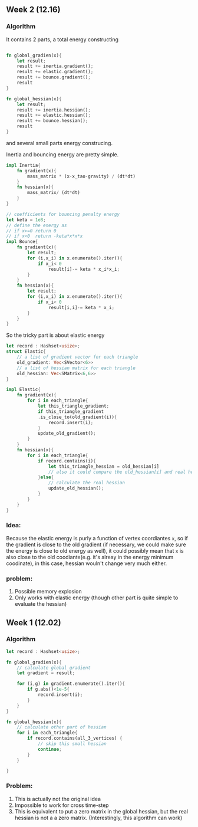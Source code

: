 ## Week 2 (12.16)


### Algorithm
It contains 2 parts, a total energy constructing 
```rust

fn global_gradien(x){
    let result;
    result += inertia.gradient();
    result += elastic.gradient();
    result += bounce.gradient();
    result
}

fn global_hessian(x){
    let result;
    result += inertia.hessian();
    result += elastic.hessian();
    result += bounce.hessian();
    result
}
```
and several small parts energy construcing.

Inertia and bouncing energy are pretty simple.
```rust
impl Inertia{
    fn gradient(x){
        mass_matrix * (x-x_tao-gravity) / (dt*dt) 
    }
    fn hessian(x){
        mass_matrix/ (dt*dt) 
    }
}

// coefficients for bouncing penalty energy
let keta = 1e8;
// define the energy as 
// if x>=0 return 0
// if x<0  return -keta*x*x*x
impl Bounce{
    fn gradient(x){
        let result;
        for (i,x_i) in x.enumerate().iter(){
            if x_i< 0
                result[i]-= keta * x_i*x_i;
        }
    }
    fn hessian(x){
        let result;
        for (i,x_i) in x.enumerate().iter(){
            if x_i< 0
                result[i,i]-= keta * x_i;
        }
    }
}
```
So the tricky part is about elastic energy
```rust
let record : Hashset<usize>;
struct Elastic{
    // a list of gradient vector for each triangle
    old_gradient: Vec<SVector<6>>
    // a list of hessian matrix for each triangle
    old_hessian: Vec<SMatrix<6,6>>
}

impl Elastic{
    fn gradient(x){
        for i in each_triangle{
            let this_triangle_gradient;
            if this_triangle_gradient
            .is_close_to(old_gradient(i)){
                record.insert(i);
            }
            update_old_gradient();
        }
    }
    fn hessian(x){
        for i in each_triangle{
            if record.contains(i){
                let this_triangle_hessian = old_hessian[i]
                // also it could compare the old_hessian[i] and real hessian
            }else{
                // calculate the real hessian
                update_old_hessian();
            }
        }
    }
}
```

### Idea:
Because the elastic energy is purly a function of vertex coordiantes `x`, so if the gradient is close to the old gradient (if necessary, we could make sure the energy is close to old energy as well), it could possibly mean that `x` is also close to the old coodiante(e.g. it's alreay in the energy minimum coodinate), in this case, hessian wouln't change very much either.


### problem:
1. Possible memory explosion
2. Only works with elastic energy (though other part is quite simple to evaluate the hessian)


## Week 1 (12.02)

### Algorithm
```rust
let record : Hashset<usize>;

fn global_gradien(x){
    // calculate global gradient
    let gradient = result;

    for (i,g) in gradient.enumerate().iter(){
        if g.abs()<1e-5{
            record.insert(i);
        }
    }
}

fn global_hessian(x){
    // calculate other part of hessian
    for i in each_triangle{
        if record.contains(all_3_vertices) {
            // skip this small hessian
            continue;
        }
    }

}
```

### Problem:
1. This is actually not the original idea
2. Impossible to work for cross time-step
3. This is equivalent to put a zero matrix in the global hessian, but the real hessian is not a a zero matrix. (Interestingly, this algorithm can work)